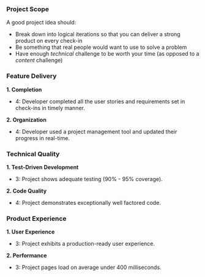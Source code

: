 ### Project Scope

A good project idea should:

* Break down into logical iterations so that you can deliver a strong product on every check-in
* Be something that real people would want to use to solve a problem
* Have enough *technical* challenge to be worth your time (as opposed to a *content* challenge)

### Feature Delivery

**1. Completion**

* 4: Developer completed all the user stories and requirements set in check-ins in timely manner.

**2. Organization**

* 4: Developer used a project management tool and updated their progress in real-time.

### Technical Quality

**1. Test-Driven Development**

* 3: Project shows adequate testing (90% - 95% coverage).

**2. Code Quality**

* 4: Project demonstrates exceptionally well factored code.

### Product Experience

**1. User Experience**

* 3: Project exhibits a production-ready user experience.

**2. Performance**

* 3: Project pages load on average under 400 milliseconds.
